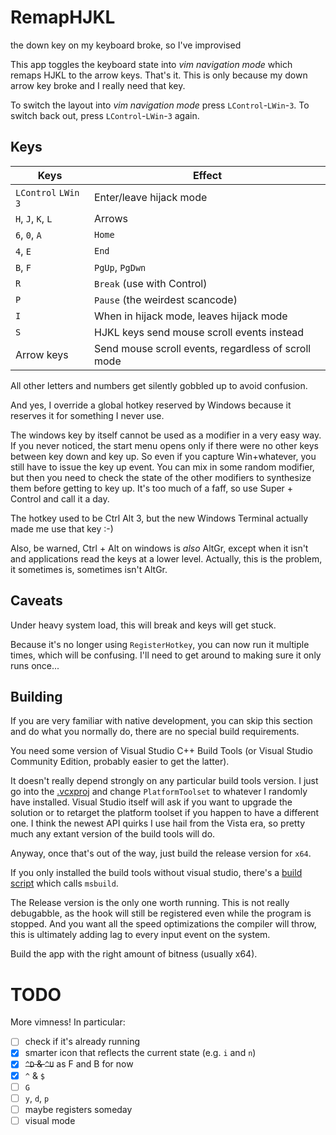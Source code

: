 RemapHJKL
=========

the down key on my keyboard broke, so I've improvised

This app toggles the keyboard state into *vim navigation mode* which remaps HJKL to the arrow keys. That's it. This is only because my down arrow key broke and I really need that key.

To switch the layout into *vim navigation mode* press `LControl`-`LWin`-`3`. To switch back out, press `LControl`-`LWin`-`3` again.

Keys
----

| Keys                  | Effect                                        |
|-----------------------|-----------------------------------------------|
| `LControl` `LWin` `3` | Enter/leave hijack mode                       |
| `H`, `J`, `K`, `L`    | Arrows                                        |
| `6`, `0`, `A`         | `Home`                                        |
| `4`, `E`              | `End`                                         |
| `B`, `F`              | `PgUp`, `PgDwn`                               |
| `R`                   | `Break` (use with Control)                    |
| `P`                   | `Pause` (the weirdest scancode)               |
| `I`                   | When in hijack mode, leaves hijack mode       |
| `S`                   | HJKL keys send mouse scroll events instead    |
| Arrow keys            | Send mouse scroll events, regardless of scroll mode |

All other letters and numbers get silently gobbled up to avoid confusion.

And yes, I override a global hotkey reserved by Windows because it reserves it for something I never use.

The windows key by itself cannot be used as a modifier in a very easy way.
If you never noticed, the start menu opens only if there were no other keys
between key down and key up. So even if you capture Win+whatever, you still
have to issue the key up event. You can mix in some random modifier, but then
you need to check the state of the other modifiers to synthesize them before
getting to key up. It's too much of a faff, so use Super + Control and call
it a day.

The hotkey used to be Ctrl Alt 3, but the new Windows Terminal actually made
me use that key :-)

Also, be warned, Ctrl + Alt on windows is *also* AltGr, except when it isn't
and applications read the keys at a lower level. Actually, this is the problem,
it sometimes is, sometimes isn't AltGr.

Caveats
-------

Under heavy system load, this will break and keys will get stuck.

Because it's no longer using `RegisterHotkey`, you can now run it multiple
times, which will be confusing. I'll need to get around to making sure
it only runs once...

Building
--------

If you are very familiar with native development, you can skip this section and do what you normally do, there are no special build requirements.

You need some version of Visual Studio C++ Build Tools (or Visual Studio Community Edition, probably easier to get the latter).

It doesn't really depend strongly on any particular build tools version. I just go into the [.vcxproj](./RemapHJKL/RemapHJKL.vcxproj) and change `PlatformToolset` to whatever I randomly have installed. Visual Studio itself will ask if you want to upgrade the solution or to retarget the platform toolset if you happen to have a different one. I think the newest API quirks I use hail from the Vista era, so pretty much any extant version of the build tools will do.

Anyway, once that's out of the way, just build the release version for `x64`.

If you only installed the build tools without visual studio, there's a [build script](./build.bat) which calls `msbuild`.

The Release version is the only one worth running. This is not really debugabble, as the hook will still be registered even while the program is stopped. And you want all the speed optimizations the compiler will throw, this is ultimately adding lag to every input event on the system.

Build the app with the right amount of bitness (usually x64).

TODO
====

More vimness! In particular:

* [ ] check if it's already running
* [x] smarter icon that reflects the current state (e.g. `i` and `n`)
* [x] ~~`^D` & `^U`~~ as F and B for now
* [x] `^` & `$`
* [ ] `G`
* [ ] `y`, `d`, `p`
* [ ] maybe registers someday
* [ ] visual mode
